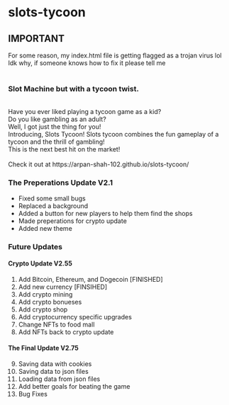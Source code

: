 # slots-tycoon
## IMPORTANT
For some reason, my index.html file is getting flagged as a trojan virus lol <br/>
Idk why, if someone knows how to fix it please tell me <br/>
<br/>
### Slot Machine but with a tycoon twist.
<br/>
Have you ever liked playing a tycoon game as a kid? <br/>
Do you like gambling as an adult? <br/>
Well, I got just the thing for you! <br/>
Introducing, Slots Tycoon! Slots tycoon combines the fun gameplay of a tycoon and the thrill of gambling! <br/>
This is the next best hit on the market! <br/>
<br/>
Check it out at https://arpan-shah-102.github.io/slots-tycoon/ <br/>

### The Preperations Update V2.1
- Fixed some small bugs <br/>
- Replaced a background <br/>
- Added a button for new players to help them find the shops <br/>
- Made preperations for crypto update <br/>
- Added new theme <br/>

### Future Updates
#### Crypto Update V2.55
1. Add Bitcoin, Ethereum, and Dogecoin [FINISHED]
2. Add new currency [FINSIHED]
3. Add crypto mining
4. Add crypto bonueses
5. Add crypto shop
6. Add cryptocurrency specific upgrades
7. Change NFTs to food mall
8. Add NFTs back to crypto update

#### The Final Update V2.75
9. Saving data with cookies
10. Saving data to json files
11. Loading data from json files
12. Add better goals for beating the game
13. Bug Fixes